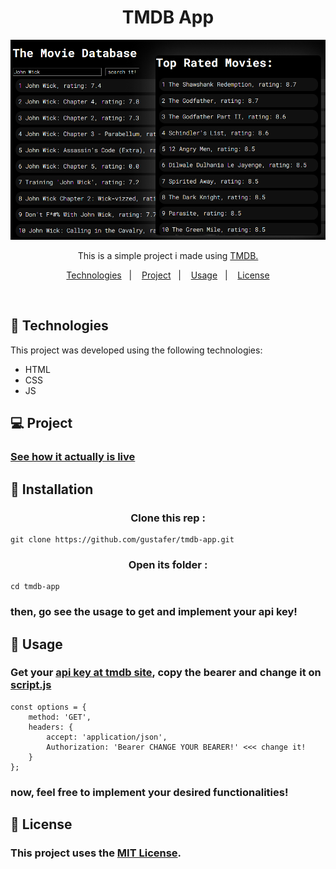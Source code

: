 <h1 align="center"> TMDB App </h1>

<p align="center">
  <img alt="" src="./src/assets/banner-readme.png">
</p>

<p align="center"> This is a simple project i made using <a href="https://developer.themoviedb.org/docs/getting-started" target="_blank" >TMDB.</a>  <br/>
</p>

<p align="center">
  <a href="#-technologies">Technologies</a>&nbsp;&nbsp;&nbsp;|&nbsp;&nbsp;&nbsp;
  <a href="#-project">Project</a>&nbsp;&nbsp;&nbsp;|&nbsp;&nbsp;&nbsp;
  <a href="#-usage">Usage</a>&nbsp;&nbsp;&nbsp;|&nbsp;&nbsp;&nbsp;
  <a href="#-license">License</a>
</p>

<br>

## 🚀 Technologies

This project was developed using the following technologies:

- HTML
- CSS
- JS

## 💻 Project

### [See how it actually is live]()

## 💾 Installation

<h3 align="center"> Clone this rep :</h3>

```
git clone https://github.com/gustafer/tmdb-app.git
```
<h3 align="center">  Open its folder :</h3>

```
cd tmdb-app
```
### then, go see the usage to get and implement your api key!

## 🔖 Usage

### Get your [api key at tmdb site](https://developer.themoviedb.org/docs/getting-started), copy the bearer and change it on [script.js](./src/script.js)
```
const options = {
    method: 'GET',
    headers: {
        accept: 'application/json',
        Authorization: 'Bearer CHANGE YOUR BEARER!' <<< change it!
    }
};
```
### now, feel free to implement your desired functionalities!
## 📖 License
### This project uses the [MIT License](/MIT-LICENSE.txt).